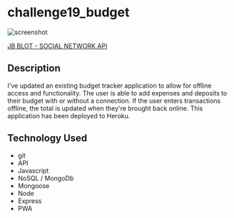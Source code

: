 # challenge19_budget

![screenshot](/img/screenshot.png)

[JB BLOT - SOCIAL NETWORK API](https://github.com/jaaybe/challenge18_SocialNetwork)

## Description
I've updated an existing budget tracker application to allow for offline access and functionality. The user is able to add expenses and deposits to their budget with or without a connection. If the user enters transactions offline, the total is updated when they're brought back online. This application has been deployed to Heroku.

## Technology Used
<ul>
<li>git</li>
<li>API</li>
<li>Javascript</li>
<li>NoSQL / MongoDb</li>
<li>Mongoose</li>
<li>Node</li>
<li>Express</li>
<li>PWA</li>